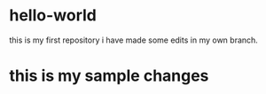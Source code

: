 # hello-world
this is my first repository
i have made some edits in my own branch.

# this is my sample changes
